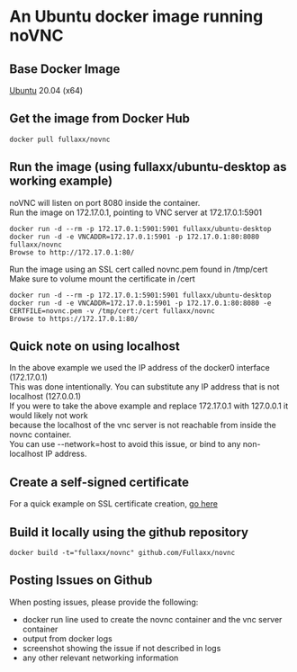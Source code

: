 # An Ubuntu docker image running noVNC

## Base Docker Image
[Ubuntu](https://hub.docker.com/_/ubuntu) 20.04 (x64)

## Get the image from Docker Hub
```
docker pull fullaxx/novnc
```
## Run the image (using fullaxx/ubuntu-desktop as working example)
noVNC will listen on port 8080 inside the container. \
Run the image on 172.17.0.1, pointing to VNC server at 172.17.0.1:5901
```
docker run -d --rm -p 172.17.0.1:5901:5901 fullaxx/ubuntu-desktop
docker run -d -e VNCADDR=172.17.0.1:5901 -p 172.17.0.1:80:8080 fullaxx/novnc
Browse to http://172.17.0.1:80/
```
Run the image using an SSL cert called novnc.pem found in /tmp/cert \
Make sure to volume mount the certificate in /cert
```
docker run -d --rm -p 172.17.0.1:5901:5901 fullaxx/ubuntu-desktop
docker run -d -e VNCADDR=172.17.0.1:5901 -p 172.17.0.1:80:8080 -e CERTFILE=novnc.pem -v /tmp/cert:/cert fullaxx/novnc
Browse to https://172.17.0.1:80/
```

## Quick note on using localhost
In the above example we used the IP address of the docker0 interface (172.17.0.1) \
This was done intentionally. You can substitute any IP address that is not localhost (127.0.0.1) \
If you were to take the above example and replace 172.17.0.1 with 127.0.0.1 it would likely not work \
because the localhost of the vnc server is not reachable from inside the novnc container. \
You can use --network=host to avoid this issue, or bind to any non-localhost IP address.

## Create a self-signed certificate
For a quick example on SSL certificate creation, [go here](https://github.com/Fullaxx/novnc/blob/master/CERTIFICATE_CREATION.md)

## Build it locally using the github repository
```
docker build -t="fullaxx/novnc" github.com/Fullaxx/novnc
```

## Posting Issues on Github
When posting issues, please provide the following:
* docker run line used to create the novnc container and the vnc server container
* output from docker logs
* screenshot showing the issue if not described in logs
* any other relevant networking information
